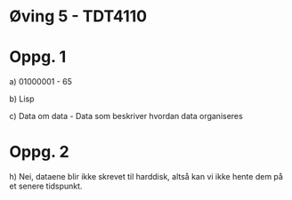 Øving 5 - TDT4110
==================

Oppg. 1
=========

a) 01000001 - 65

b) Lisp

c) Data om data - Data som beskriver hvordan data organiseres

Oppg. 2
=========

h) Nei, dataene blir ikke skrevet til harddisk, altså kan vi ikke hente dem på et senere tidspunkt.

